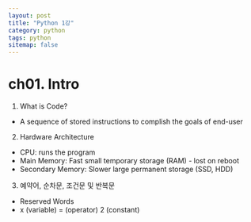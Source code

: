 ```yaml
---
layout: post
title: "Python 1강"
category: python
tags: python
sitemap: false
---
```

# ch01. Intro

1. What is Code?
- A sequence of stored instructions to complish the goals of end-user

2. Hardware Architecture
- CPU: runs the program
- Main Memory: Fast small temporary storage (RAM) - lost on reboot
- Secondary Memory: Slower large permanent storage (SSD, HDD)

3. 예약어, 순차문, 조건문 및 반복문
- Reserved Words
- x (variable) = (operator) 2 (constant)

